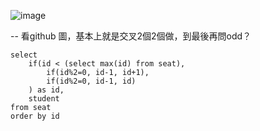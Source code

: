 ![image](https://github.com/user-attachments/assets/1518e07c-ccef-4617-a5db-3bda12e20174)

-- 看github 圖，基本上就是交叉2個2個做，到最後再問odd？
```
select
    if(id < (select max(id) from seat),
        if(id%2=0, id-1, id+1),  
        if(id%2=0, id-1, id)
    ) as id,
    student
from seat
order by id
```
